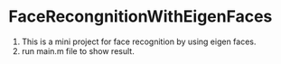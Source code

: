 # FaceRecongnitionWithEigenFaces
1. This is a mini project for face recognition by using eigen faces.
2. run main.m file to show result.

